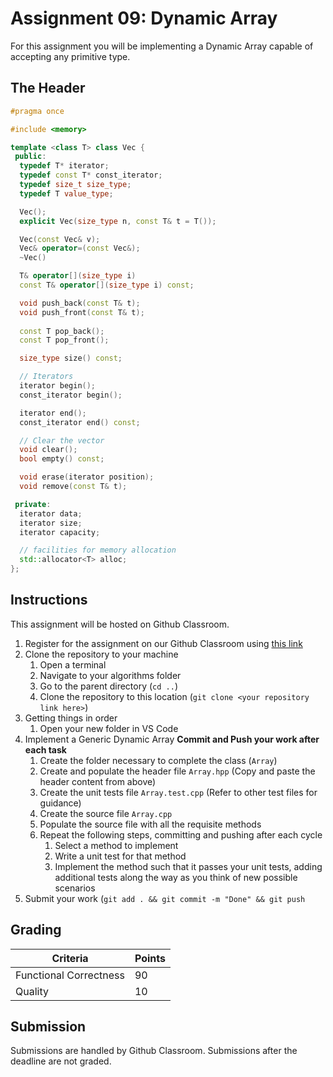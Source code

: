 # Assignment 09: Dynamic Array

For this assignment you will be implementing a Dynamic Array capable of accepting any primitive type.

## The Header

```c++
#pragma once

#include <memory>

template <class T> class Vec {
 public:
  typedef T* iterator;
  typedef const T* const_iterator;
  typedef size_t size_type;
  typedef T value_type;

  Vec();
  explicit Vec(size_type n, const T& t = T());

  Vec(const Vec& v);
  Vec& operator=(const Vec&);
  ~Vec()

  T& operator[](size_type i)
  const T& operator[](size_type i) const;

  void push_back(const T& t);
  void push_front(const T& t);
  
  const T pop_back();
  const T pop_front();

  size_type size() const;

  // Iterators
  iterator begin();
  const_iterator begin();

  iterator end();
  const_iterator end() const;

  // Clear the vector
  void clear();
  bool empty() const;

  void erase(iterator position);
  void remove(const T& t);

 private:
  iterator data;
  iterator size;
  iterator capacity;

  // facilities for memory allocation
  std::allocator<T> alloc;
};
```

## Instructions

This assignment will be hosted on Github Classroom.

1. Register for the assignment on our Github Classroom using [this link](https://classroom.github.com/a/veyFoobr)
2. Clone the repository to your machine
   1. Open a terminal
   2. Navigate to your algorithms folder
   3. Go to the parent directory (`cd ..`)
   4. Clone the repository to this location (`git clone <your repository link here>`)
3. Getting things in order
   1. Open your new folder in VS Code
4. Implement a Generic Dynamic Array **Commit and Push your work after each task**
   1. Create the folder necessary to complete the class (`Array`)
   2. Create and populate the header file `Array.hpp` (Copy and paste the header content from above)
   3. Create the unit tests file `Array.test.cpp` (Refer to other test files for guidance)
   4. Create the source file `Array.cpp`
   5. Populate the source file with all the requisite methods
   6. Repeat the following steps, committing and pushing after each cycle
      1. Select a method to implement
      2. Write a unit test for that method
      3. Implement the method such that it passes your unit tests, adding additional tests along the way as you think of new possible scenarios
5. Submit your work (`git add . && git commit -m "Done" && git push`

## Grading

| Criteria               | Points |
| ---------------------- | ------ |
| Functional Correctness | 90     |
| Quality                | 10     |

## Submission

Submissions are handled by Github Classroom.
Submissions after the deadline are not graded.
